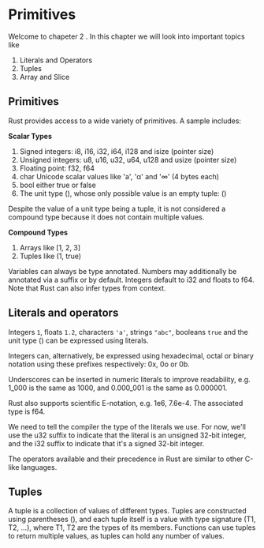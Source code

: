 # Primitives
Welcome to chapeter 2 . In this chapter we will look into important topics
like

1. Literals and Operators
2. Tuples
3. Array and Slice


## Primitives
Rust provides access to a wide variety of primitives. A sample includes:

**Scalar Types**

1. Signed integers: i8, i16, i32, i64, i128 and isize (pointer size)
2. Unsigned integers: u8, u16, u32, u64, u128 and usize (pointer size)
3. Floating point: f32, f64
4. char Unicode scalar values like 'a', 'α' and '∞' (4 bytes each)
5. bool either true or false
6. The unit type (), whose only possible value is an empty tuple: ()

Despite the value of a unit type being a tuple, it is not considered a compound type because it does not contain multiple values.

**Compound Types**
1. Arrays like [1, 2, 3]
2. Tuples like (1, true)

Variables can always be type annotated. Numbers may additionally be annotated via a suffix or by default. Integers default to i32 and floats to f64. Note that Rust can also infer types from context.


## Literals and operators
Integers `1`, floats `1.2`, characters `'a'`, strings `"abc"`, booleans `true` and the unit type () can be expressed using literals.

Integers can, alternatively, be expressed using hexadecimal, octal or binary notation using these prefixes respectively: 0x, 0o or 0b.

Underscores can be inserted in numeric literals to improve readability, e.g. 1_000 is the same as 1000, and 0.000_001 is the same as 0.000001.

Rust also supports scientific E-notation, e.g. 1e6, 7.6e-4. The associated type is f64.

We need to tell the compiler the type of the literals we use. For now, we'll use the u32 suffix to indicate that the literal is an unsigned 32-bit integer, and the i32 suffix to indicate that it's a signed 32-bit integer.

The operators available and their precedence in Rust are similar to other C-like languages.


## Tuples
A tuple is a collection of values of different types. Tuples are constructed using parentheses (), and each tuple itself is a value with type signature (T1, T2, ...), where T1, T2 are the types of its members. Functions can use tuples to return multiple values, as tuples can hold any number of values.